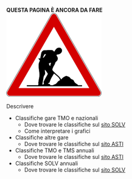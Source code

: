 **QUESTA PAGINA È ANCORA DA FARE**  
![Lavori in corso](/docs/img/lavori_in_corso.png)

Descrivere

- Classifiche gare TMO e nazionali
    - Dove trovare le classifiche sul [sito SOLV](https://www.o-l.ch/cgi-bin/results) 
    - Come interpretare i grafici
- Classifiche altre gare
    - Dove trovare le classifiche sul [sito ASTI](http://asti-ticino.ch/co/index.php?folder=resultate&main=resultate) 
- Classifiche TMO e TMS annuali
   - Dove trovare le classifiche sul [sito ASTI](http://asti-ticino.ch/co/index.php?folder=resultate&main=resultate) 
- Classifiche SOLV annuali
    - Dove trovare le classifiche sul [sito SOLV](https://www.o-l.ch/cgi-bin/pliste)
